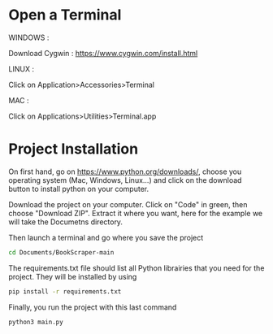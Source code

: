 # Open a Terminal

WINDOWS :

Download Cygwin : https://www.cygwin.com/install.html

LINUX :

Click on Application>Accessories>Terminal 

MAC :

Click on Applications>Utilities>Terminal.app

# Project Installation

On first hand, go on https://www.python.org/downloads/, choose you operating system (Mac, Windows, Linux...) and click on the download button to install python on your computer. 

Download the project on your computer.
Click on "Code" in green, then choose "Download ZIP". Extract it where you want, here for the example we will take the Documetns directory.

Then launch a terminal and go where you save the project

```bash
cd Documents/BookScraper-main
```
The requirements.txt file should list all Python librairies that you need for the project. They will be installed by using 

```bash
pip install -r requirements.txt
```

Finally, you run the project with this last command

```bash
python3 main.py
```
